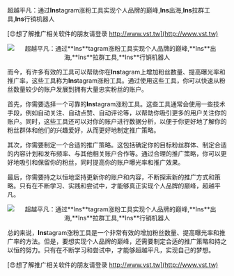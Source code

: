 超越平凡：通过**Ins**tagram涨粉工具实现个人品牌的巅峰,**Ins**出海,**Ins**拉群工具,**Ins**行销机器人

[😍想了解推广相关软件的朋友请登录 http://www.vst.tw](http://www.vst.tw)

 <center><img src="https://vst.tw/MP4/tuiguang/png/8.png" alt="超越平凡：通过**Ins**tagram涨粉工具实现个人品牌的巅峰,**Ins**出海,**Ins**拉群工具,**Ins**行销机器人"></center>

而今，有许多有效的工具可以帮助你在**Ins**tagram上增加粉丝数量、提高曝光率和推广率，这些工具称为**Ins**tagram涨粉工具。通过使用这些工具，你可以快速从粉丝数量较少的账户发展到拥有大量忠实粉丝的账户。

首先，你需要选择一个可靠的**Ins**tagram涨粉工具。这些工具通常会使用一些技术手段，例如自动关注、自动点赞、自动评论等，以帮助你吸引更多的用户关注你的账户。同时，这些工具还可以对你的账户进行数据分析，以便于你更好地了解你的粉丝群体和他们的兴趣爱好，从而更好地制定推广策略。

其次，你需要制定一个合适的推广策略。这包括确定你的目标粉丝群体、制定合适的内容计划和发布频率、与其他相关账户合作等。通过合理的推广策略，你可以更好地吸引和保留你的粉丝，同时提高你的账户曝光率和推广效果。

最后，你需要持之以恒地坚持更新你的账户和内容，不断探索新的推广方式和策略。只有在不断学习、实践和尝试中，才能够真正实现个人品牌的巅峰，超越平凡。

 <center><img src="https://vst.tw/MP4/tuiguang/png/6.png" alt="超越平凡：通过**Ins**tagram涨粉工具实现个人品牌的巅峰,**Ins**出海,**Ins**拉群工具,**Ins**行销机器人"></center>

总的来说，**Ins**tagram涨粉工具是一个非常有效的增加粉丝数量、提高曝光率和推广率的方法。但是，要想实现个人品牌的巅峰，还需要制定合适的推广策略和持之以恒的努力。只有在不断学习和尝试中，才能够超越平凡，实现自己的梦想。

[😍想了解推广相关软件的朋友请登录 http://www.vst.tw](http://www.vst.tw)



